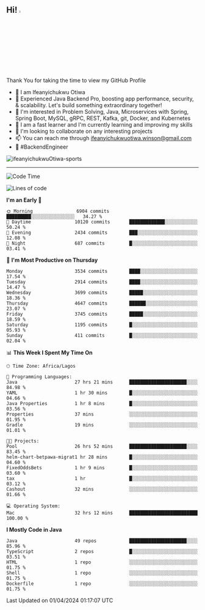 <!-- BLOG-POST-LIST:START --><!-- BLOG-POST-LIST:END -->

## Hi! <img src="https://media.giphy.com/media/hvRJCLFzcasrR4ia7z/giphy.gif" width="4%"> 

Thank You for taking the time to view my GitHub Profile

- 👋 I am Ifeanyichukwu Otiwa
- 🚀 Experienced Java Backend Pro, boosting app performance, security, & scalability. Let's build something extraordinary together!
- 👀 I'm interested in Problem Solving, Java, Microservices with Spring, Spring Boot, MySQL, gRPC, REST, Kafka, git, Docker, and Kubernetes
- 🌱 I am a fast learner and I'm currently learning and improving my skills
- 💞️ I'm looking to collaborate on any interesting projects
- 📫 You can reach me through ifeanyichukwuotiwa.winson@gmail.com
- 🚀 #BackendEngineer

<p align="left" marginTop="10px"> <img src="https://komarev.com/ghpvc/?username=ifeanyichukwuOtiwa-sports&label=Profile%20views&color=0e75b6&style=for-the-badge" alt="ifeanyichukwuOtiwa-sports" /> </p>

***

<!--START_SECTION:waka-->
![Code Time](http://img.shields.io/badge/Code%20Time-2%2C363%20hrs-blue)

![Lines of code](https://img.shields.io/badge/From%20Hello%20World%20I%27ve%20Written-4.6%20million%20lines%20of%20code-blue)

**I'm an Early 🐤** 

```text
🌞 Morning                6904 commits        █████████░░░░░░░░░░░░░░░░   34.27 % 
🌆 Daytime                10120 commits       █████████████░░░░░░░░░░░░   50.24 % 
🌃 Evening                2434 commits        ███░░░░░░░░░░░░░░░░░░░░░░   12.08 % 
🌙 Night                  687 commits         █░░░░░░░░░░░░░░░░░░░░░░░░   03.41 % 
```
📅 **I'm Most Productive on Thursday** 

```text
Monday                   3534 commits        ████░░░░░░░░░░░░░░░░░░░░░   17.54 % 
Tuesday                  2914 commits        ████░░░░░░░░░░░░░░░░░░░░░   14.47 % 
Wednesday                3699 commits        █████░░░░░░░░░░░░░░░░░░░░   18.36 % 
Thursday                 4647 commits        ██████░░░░░░░░░░░░░░░░░░░   23.07 % 
Friday                   3745 commits        █████░░░░░░░░░░░░░░░░░░░░   18.59 % 
Saturday                 1195 commits        █░░░░░░░░░░░░░░░░░░░░░░░░   05.93 % 
Sunday                   411 commits         █░░░░░░░░░░░░░░░░░░░░░░░░   02.04 % 
```


📊 **This Week I Spent My Time On** 

```text
🕑︎ Time Zone: Africa/Lagos

💬 Programming Languages: 
Java                     27 hrs 21 mins      █████████████████████░░░░   84.98 % 
YAML                     1 hr 30 mins        █░░░░░░░░░░░░░░░░░░░░░░░░   04.66 % 
Java Properties          1 hr 8 mins         █░░░░░░░░░░░░░░░░░░░░░░░░   03.56 % 
Properties               37 mins             ░░░░░░░░░░░░░░░░░░░░░░░░░   01.95 % 
Gradle                   19 mins             ░░░░░░░░░░░░░░░░░░░░░░░░░   01.01 % 

🐱‍💻 Projects: 
Pool                     26 hrs 52 mins      █████████████████████░░░░   83.45 % 
helm-chart-betpawa-migrat1 hr 28 mins        █░░░░░░░░░░░░░░░░░░░░░░░░   04.60 % 
FixedOddsBets            1 hr 9 mins         █░░░░░░░░░░░░░░░░░░░░░░░░   03.60 % 
tax                      1 hr                █░░░░░░░░░░░░░░░░░░░░░░░░   03.12 % 
Cashout                  32 mins             ░░░░░░░░░░░░░░░░░░░░░░░░░   01.66 % 

💻 Operating System: 
Mac                      32 hrs 12 mins      █████████████████████████   100.00 % 
```

**I Mostly Code in Java** 

```text
Java                     49 repos            █████████████████████░░░░   85.96 % 
TypeScript               2 repos             █░░░░░░░░░░░░░░░░░░░░░░░░   03.51 % 
HTML                     1 repo              ░░░░░░░░░░░░░░░░░░░░░░░░░   01.75 % 
Shell                    1 repo              ░░░░░░░░░░░░░░░░░░░░░░░░░   01.75 % 
Dockerfile               1 repo              ░░░░░░░░░░░░░░░░░░░░░░░░░   01.75 % 
```




 Last Updated on 01/04/2024 01:17:07 UTC
<!--END_SECTION:waka-->

<!--
<p align="center">
![trophy](https://github-profile-trophy.vercel.app/?username=ifeanyichukwuOtiwa-sports&theme=onedark) (https://github.com/ryo-ma/github-profile-trophy)
</p>
-->

<!---
ifeanyi-otiwa/ifeanyi-otiwa is a ✨ special ✨ repository because its `README.md` (this file) appears on your GitHub profile.
You can click the Preview link to take a look at your changes.
--->
